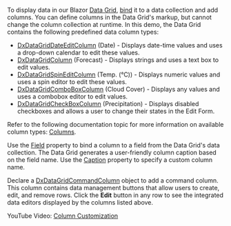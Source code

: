 To display data in our Blazor [Data Grid](https://docs.devexpress.com/Blazor/DevExpress.Blazor.DxDataGrid-1), [bind](BindGridtoData) it to a data collection and add columns. You can define columns in the Data Grid's markup, but cannot change the column collection at runtime. In this demo, the Data Grid contains the following predefined data column types:

*   [DxDataGridDateEditColumn](https://docs.devexpress.com/Blazor/DevExpress.Blazor.DxDataGridDateEditColumn) (Date) - Displays date-time values and uses a drop-down calendar to edit these values.
*   [DxDataGridColumn](https://docs.devexpress.com/Blazor/DevExpress.Blazor.DxDataGridColumn) (Forecast) - Displays strings and uses a text box to edit values.
*   [DxDataGridSpinEditColumn](https://docs.devexpress.com/Blazor/DevExpress.Blazor.DxDataGridSpinEditColumn) (Temp. (℃)) - Displays numeric values and uses a spin editor to edit these values.
*   [DxDataGridComboBoxColumn](https://docs.devexpress.com/Blazor/DevExpress.Blazor.DxDataGridComboBoxColumn-1) (Cloud Cover) - Displays any values and uses a combobox editor to edit values.
*   [DxDataGridCheckBoxColumn](https://docs.devexpress.com/Blazor/DevExpress.Blazor.DxDataGridCheckBoxColumn) (Precipitation) - Displays disabled checkboxes and allows a user to change their states in the Edit Form.

Refer to the following documentation topic for more information on available column types: [Columns](https://docs.devexpress.com/Blazor/DevExpress.Blazor.DxDataGrid-1.Columns).

Use the [Field](https://docs.devexpress.com/Blazor/DevExpress.Blazor.DxDataGridColumn.Field) property to bind a column to a field from the Data Grid's data collection. The Data Grid generates a user-friendly column caption based on the field name. Use the [Caption](https://docs.devexpress.com/Blazor/DevExpress.Blazor.DxDataGridColumn.Caption) property to specify a custom column name.

Declare a [DxDataGridCommandColumn](https://docs.devexpress.com/Blazor/DevExpress.Blazor.DxDataGridCommandColumn) object to add a command column. This column contains data management buttons that allow users to create, edit, and remove rows. Click the **Edit** button in any row to see the integrated data editors displayed by the columns listed above.

YouTube Video: [Column Customization](https://www.youtube.com/watch?v=FadGrIOBrrs&feature=youtu.be)
